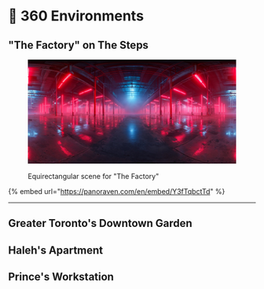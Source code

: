 # 🔄 360 Environments

## "The Factory" on The Steps

<figure><img src="../../.gitbook/assets/magnific-mocuEM5vn8oHgVW97c0r-nomoney420_equirectangular_photograph_of_a_moody_sci-fi_futuris_8815919b-aeea-432d-a69c-6bd99119178a.jpeg" alt="" width="563"><figcaption><p>Equirectangular scene for "The Factory"</p></figcaption></figure>

{% embed url="https://panoraven.com/en/embed/Y3fTqbctTd" %}

***

## Greater Toronto's Downtown Garden

## Haleh's Apartment

## Prince's Workstation
